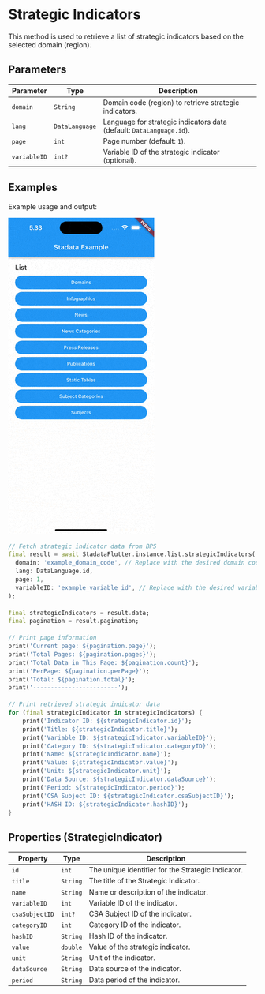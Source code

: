 # Strategic Indicators

This method is used to retrieve a list of strategic indicators based on the selected domain (region).

## Parameters

| Parameter    | Type           | Description                                                          |
| ------------ | -------------- | -------------------------------------------------------------------- |
| `domain`     | `String`       | Domain code (region) to retrieve strategic indicators.               |
| `lang`       | `DataLanguage` | Language for strategic indicators data (default: `DataLanguage.id`). |
| `page`       | `int`          | Page number (default: `1`).                                          |
| `variableID` | `int?`         | Variable ID of the strategic indicator (optional).                   |

## Examples

Example usage and output:

![Preview](/gif/static_tables.gif)

```dart
// Fetch strategic indicator data from BPS
final result = await StadataFlutter.instance.list.strategicIndicators(
  domain: 'example_domain_code', // Replace with the desired domain code
  lang: DataLanguage.id,
  page: 1,
  variableID: 'example_variable_id', // Replace with the desired variable ID or null
);

final strategicIndicators = result.data;
final pagination = result.pagination;

// Print page information
print('Current page: ${pagination.page}');
print('Total Pages: ${pagination.pages}');
print('Total Data in This Page: ${pagination.count}');
print('PerPage: ${pagination.perPage}');
print('Total: ${pagination.total}');
print('------------------------');

// Print retrieved strategic indicator data
for (final strategicIndicator in strategicIndicators) {
    print('Indicator ID: ${strategicIndicator.id}');
    print('Title: ${strategicIndicator.title}');
    print('Variable ID: ${strategicIndicator.variableID}');
    print('Category ID: ${strategicIndicator.categoryID}');
    print('Name: ${strategicIndicator.name}');
    print('Value: ${strategicIndicator.value}');
    print('Unit: ${strategicIndicator.unit}');
    print('Data Source: ${strategicIndicator.dataSource}');
    print('Period: ${strategicIndicator.period}');
    print('CSA Subject ID: ${strategicIndicator.csaSubjectID}');
    print('HASH ID: ${strategicIndicator.hashID}');
}
```

## Properties (StrategicIndicator)

| Property       | Type     | Description                                        |
| -------------- | -------- | -------------------------------------------------- |
| `id`           | `int`    | The unique identifier for the Strategic Indicator. |
| `title`        | `String` | The title of the Strategic Indicator.              |
| `name`         | `String` | Name or description of the indicator.              |
| `variableID`   | `int`    | Variable ID of the indicator.                      |
| `csaSubjectID` | `int?`   | CSA Subject ID of the indicator.                   |
| `categoryID`   | `int`    | Category ID of the indicator.                      |
| `hashID`       | `String` | Hash ID of the indicator.                          |
| `value`        | `double` | Value of the strategic indicator.                  |
| `unit`         | `String` | Unit of the indicator.                             |
| `dataSource`   | `String` | Data source of the indicator.                      |
| `period`       | `String` | Data period of the indicator.                      |
